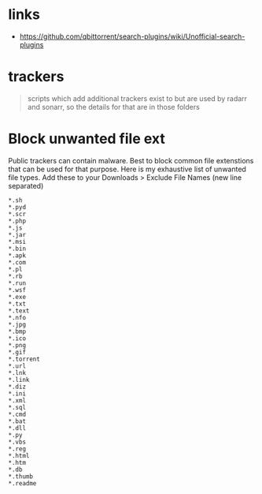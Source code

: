 # links
- https://github.com/qbittorrent/search-plugins/wiki/Unofficial-search-plugins

# trackers
> scripts which add additional trackers exist to but are used by radarr and sonarr, so the details for that are in those folders

# Block unwanted file ext
Public trackers can contain malware. Best to block common file extenstions that can be used for that purpose. Here is my exhaustive list of unwanted file types. Add these to your Downloads > Exclude File Names (new line separated)

```
*.sh
*.pyd
*.scr
*.php
*.js
*.jar
*.msi
*.bin
*.apk
*.com
*.pl
*.rb
*.run
*.wsf
*.exe
*.txt
*.text
*.nfo
*.jpg
*.bmp
*.ico
*.png
*.gif
*.torrent
*.url
*.lnk
*.link
*.diz
*.ini
*.xml
*.sql
*.cmd
*.bat
*.dll
*.py
*.vbs
*.reg
*.html
*.htm
*.db
*.thumb
*.readme
```
